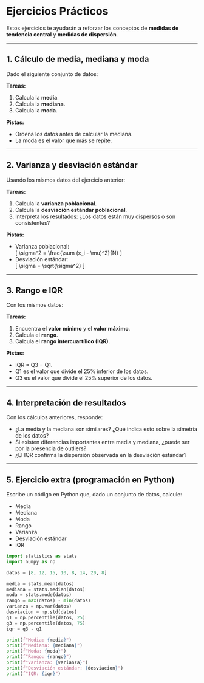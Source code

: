 # Ejercicios Prácticos

Estos ejercicios te ayudarán a reforzar los conceptos de **medidas de tendencia central** y **medidas de dispersión**.  

---

## 1. Cálculo de media, mediana y moda
Dado el siguiente conjunto de datos:


**Tareas:**
1. Calcula la **media**.
2. Calcula la **mediana**.
3. Calcula la **moda**.

**Pistas:**
- Ordena los datos antes de calcular la mediana.
- La moda es el valor que más se repite.

---

## 2. Varianza y desviación estándar
Usando los mismos datos del ejercicio anterior:

**Tareas:**
1. Calcula la **varianza poblacional**.
2. Calcula la **desviación estándar poblacional**.
3. Interpreta los resultados: ¿Los datos están muy dispersos o son consistentes?

**Pistas:**
- Varianza poblacional:  
\[
\sigma^2 = \frac{\sum (x_i - \mu)^2}{N}
\]
- Desviación estándar:  
\[
\sigma = \sqrt{\sigma^2}
\]

---

## 3. Rango e IQR
Con los mismos datos:

**Tareas:**
1. Encuentra el **valor mínimo** y el **valor máximo**.
2. Calcula el **rango**.
3. Calcula el **rango intercuartílico (IQR)**.

**Pistas:**
- IQR = Q3 − Q1.
- Q1 es el valor que divide el 25% inferior de los datos.
- Q3 es el valor que divide el 25% superior de los datos.

---

## 4. Interpretación de resultados
Con los cálculos anteriores, responde:
- ¿La media y la mediana son similares? ¿Qué indica esto sobre la simetría de los datos?
- Si existen diferencias importantes entre media y mediana, ¿puede ser por la presencia de outliers?
- ¿El IQR confirma la dispersión observada en la desviación estándar?

---

## 5. Ejercicio extra (programación en Python)
Escribe un código en Python que, dado un conjunto de datos, calcule:

- Media
- Mediana
- Moda
- Rango
- Varianza
- Desviación estándar
- IQR

```python
import statistics as stats
import numpy as np

datos = [8, 12, 15, 10, 8, 14, 20, 8]

media = stats.mean(datos)
mediana = stats.median(datos)
moda = stats.mode(datos)
rango = max(datos) - min(datos)
varianza = np.var(datos)
desviacion = np.std(datos)
q1 = np.percentile(datos, 25)
q3 = np.percentile(datos, 75)
iqr = q3 - q1

print(f"Media: {media}")
print(f"Mediana: {mediana}")
print(f"Moda: {moda}")
print(f"Rango: {rango}")
print(f"Varianza: {varianza}")
print(f"Desviación estándar: {desviacion}")
print(f"IQR: {iqr}")
